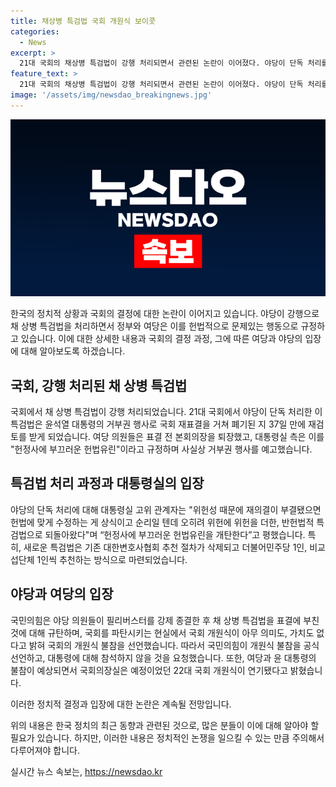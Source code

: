 ```yaml
---
title: 채상병 특검법 국회 개원식 보이콧
categories:
  - News
excerpt: >
  21대 국회의 채상병 특검법이 강행 처리되면서 관련된 논란이 이어졌다. 야당이 단독 처리를 통해 통과시킨 이 법안은 대통령의 거부권 행사 후 재표결에도 불구하고 다시 국회 본회의에 상정된 것으로, 여당 의원들은 표결 전 본회의장을 퇴장했다. 이로써 채 상병 특검법은 5월에 폐기된 후 37일 만에 다시 처리되었다. 이에 대통령실은 야당의 이러한 행동을 헌법유린이라며 강하게 비판하고, 개원식에도 불참하겠다는 의사를 밝혔다. 
feature_text: >
  21대 국회의 채상병 특검법이 강행 처리되면서 관련된 논란이 이어졌다. 야당이 단독 처리를 통해 통과시킨 이 법안은 대통령의 거부권 행사 후 재표결에도 불구하고 다시 국회 본회의에 상정된 것으로, 여당 의원들은 표결 전 본회의장을 퇴장했다. 이로써 채 상병 특검법은 5월에 폐기된 후 37일 만에 다시 처리되었다. 이에 대통령실은 야당의 이러한 행동을 헌법유린이라며 강하게 비판하고, 개원식에도 불참하겠다는 의사를 밝혔다. 
image: '/assets/img/newsdao_breakingnews.jpg'
---
```


<p><img src="/assets/img/newsdao_breakingnews.jpg" alt="flaretime 속보" /></p>

<p>한국의 정치적 상황과 국회의 결정에 대한 논란이 이어지고 있습니다. 야당이 강행으로 채 상병 특검법을 처리하면서 정부와 여당은 이를 헌법적으로 문제있는 행동으로 규정하고 있습니다. 이에 대한 상세한 내용과 국회의 결정 과정, 그에 따른 여당과 야당의 입장에 대해 알아보도록 하겠습니다. </p>

<h2 data-ke-size="size26">국회, 강행 처리된 채 상병 특검법</h2>

<p>국회에서 채 상병 특검법이 강행 처리되었습니다. 21대 국회에서 야당이 단독 처리한 이 특검법은 윤석열 대통령의 거부권 행사로 국회 재표결을 거쳐 폐기된 지 37일 만에 재검토를 받게 되었습니다. 여당 의원들은 표결 전 본회의장을 퇴장했고, 대통령실 측은 이를 "헌정사에 부끄러운 헌법유린"이라고 규정하며 사실상 거부권 행사를 예고했습니다. </p>

<h2 data-ke-size="size26">특검법 처리 과정과 대통령실의 입장</h2>

<p>야당의 단독 처리에 대해 대통령실 고위 관계자는 "위헌성 때문에 재의결이 부결됐으면 헌법에 맞게 수정하는 게 상식이고 순리일 텐데 오히려 위헌에 위헌을 더한, 반헌법적 특검법으로 되돌아왔다"며 “헌정사에 부끄러운 헌법유린을 개탄한다”고 평했습니다. 특히, 새로운 특검법은 기존 대한변호사협회 추천 절차가 삭제되고 더불어민주당 1인, 비교섭단체 1인씩 추천하는 방식으로 마련되었습니다.</p>

<h2 data-ke-size="size26">야당과 여당의 입장</h2>

<p>국민의힘은 야당 의원들이 필리버스터를 강제 종결한 후 채 상병 특검법을 표결에 부친 것에 대해 규탄하며, 국회를 파탄시키는 현실에서 국회 개원식이 아무 의미도, 가치도 없다고 밝혀 국회의 개원식 불참을 선언했습니다. 따라서 국민의힘이 개원식 불참을 공식 선언하고, 대통령에 대해 참석하지 않을 것을 요청했습니다. 또한, 여당과 윤 대통령의 불참이 예상되면서 국회의장실은 예정이었던 22대 국회 개원식이 연기됐다고 밝혔습니다.</p>

<p>이러한 정치적 결정과 입장에 대한 논란은 계속될 전망입니다.</p>

<p>위의 내용은 한국 정치의 최근 동향과 관련된 것으로, 많은 분들이 이에 대해 알아야 할 필요가 있습니다. 하지만, 이러한 내용은 정치적인 논쟁을 일으킬 수 있는 만큼 주의해서 다루어져야 합니다.</p>
실시간 뉴스 속보는, <a href="https://newsdao.kr" rel="dofollow">https://newsdao.kr</a>


